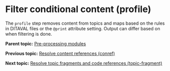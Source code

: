 # Filter conditional content \(profile\)

The `profile` step removes content from topics and maps based on the rules in DITAVAL files or the `@print` attribute setting. Output can differ based on when filtering is done.

**Parent topic:** [Pre-processing modules](../reference/preprocessing.md)

**Previous topic:** [Resolve content references \(conref\)](../reference/preprocess-conref.md)

**Next topic:** [Resolve topic fragments and code references \(topic-fragment\)](../reference/preprocess-topic-fragment.md)

